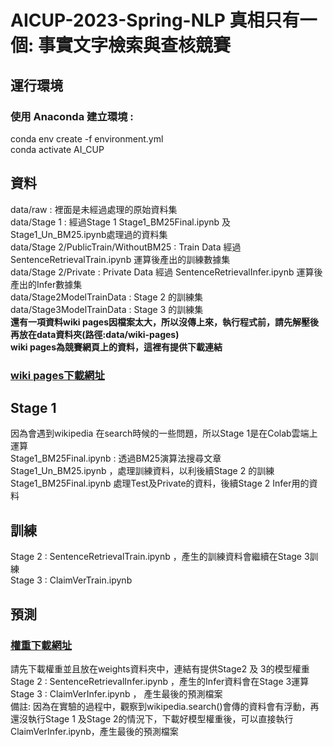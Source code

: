 # AICUP-2023-Spring-NLP 真相只有一個: 事實文字檢索與查核競賽   
## 運行環境  
### 使用 Anaconda 建立環境 :   
conda env create -f environment.yml  
conda activate AI_CUP  

## 資料  
data/raw : 裡面是未經過處理的原始資料集  
data/Stage 1 : 經過Stage 1 Stage1_BM25Final.ipynb 及 Stage1_Un_BM25.ipynb處理過的資料集  
data/Stage 2/PublicTrain/WithoutBM25 : Train Data 經過 SentenceRetrievalTrain.ipynb 運算後產出的訓練數據集  
data/Stage 2/Private : Private Data 經過 SentenceRetrievalInfer.ipynb 運算後產出的Infer數據集  
data/Stage2ModelTrainData : Stage 2 的訓練集  
data/Stage3ModelTrainData : Stage 3 的訓練集  
**還有一項資料wiki pages因檔案太大，所以沒傳上來，執行程式前，請先解壓後再放在data資料夾(路徑:data/wiki-pages)**  
**wiki pages為競賽網頁上的資料，這裡有提供下載連結**  
### [wiki pages下載網址](https://drive.google.com/drive/folders/195FIG2ZCyI-VqZJtZLG3aHcJxQ13KjdI?usp=sharing)  
## Stage 1
因為會遇到wikipedia 在search時候的一些問題，所以Stage 1是在Colab雲端上運算  
Stage1_BM25Final.ipynb : 透過BM25演算法搜尋文章  
Stage1_Un_BM25.ipynb ，處理訓練資料，以利後續Stage 2 的訓練  
Stage1_BM25Final.ipynb 處理Test及Private的資料，後續Stage 2 Infer用的資料
## 訓練 
Stage 2 : SentenceRetrievalTrain.ipynb ，產生的訓練資料會繼續在Stage 3訓練  
Stage 3 : ClaimVerTrain.ipynb
## 預測  
### [權重下載網址](https://drive.google.com/drive/folders/1ejU6aEcdF7dcGH85tKRLN4wNgHPahtS0?usp=sharing)  
請先下載權重並且放在weights資料夾中，連結有提供Stage2 及 3的模型權重  
Stage 2 : SentenceRetrievalInfer.ipynb  ，產生的Infer資料會在Stage 3運算  
Stage 3 : ClaimVerInfer.ipynb  ， 產生最後的預測檔案  
備註: 因為在實驗的過程中，觀察到wikipedia.search()會傳的資料會有浮動，再還沒執行Stage 1 及Stage 2的情況下，下載好模型權重後，可以直接執行ClaimVerInfer.ipynb，產生最後的預測檔案  
